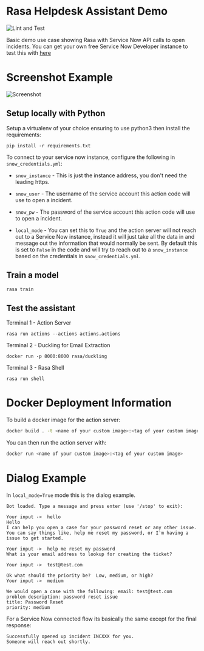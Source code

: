 # Rasa Helpdesk Assistant Demo
![Lint and Test](https://github.com/RasaHQ/helpdesk-assistant/workflows/Lint%20and%20Test/badge.svg)

Basic demo use case showing Rasa with Service Now API calls to open incidents.  You can get your own free Service Now Developer instance to test this with [here](https://developer.servicenow.com/app.do#!/home)

# Screenshot Example
![Screenshot](https://github.com/RasaHQ/helpdesk-assistant/blob/master/screenshots/demo_ss.png?raw=true)


## Setup locally with Python
Setup a virtualenv of your choice ensuring to use python3 then install the requirements:

```
pip install -r requirements.txt
```

To connect to your service now instance, configure the following in `snow_credentials.yml`:

- `snow_instance` - This is just the instance address, you don't need the leading https.

- `snow_user` - The username of the service account this action code will use to open a incident.

- `snow_pw` - The password of the service account this action code will use to open a incident.

- `local_mode` - You can set this to `True` and the action server will not reach out to a Service Now instance, instead it will just take all the data in and message out the information that would normally be sent. By default this is set to `False` in the code and will try to reach out to a `snow_instance` based on the credentials in `snow_credentials.yml`.

## Train a model

```bash
rasa train
```

## Test the assistant

Terminal 1 - Action Server
```
rasa run actions --actions actions.actions
```

Terminal 2 - Duckling for Email Extraction
```
docker run -p 8000:8000 rasa/duckling
```

Terminal 3 - Rasa Shell
```
rasa run shell
```

# Docker Deployment Information
To build a docker image for the action server:

```bash
docker build . -t <name of your custom image>:<tag of your custom image>
```

You can then run the action server with:

```bash
docker run <name of your custom image>:<tag of your custom image>
```


# Dialog Example
In `local_mode=True` mode this is the dialog example.

```
Bot loaded. Type a message and press enter (use '/stop' to exit):

Your input ->  hello
Hello
I can help you open a case for your password reset or any other issue. You can say things like, help me reset my password, or I'm having a issue to get started.

Your input ->  help me reset my password
What is your email address to lookup for creating the ticket?

Your input ->  test@test.com

Ok what should the priority be?  Low, medium, or high?
Your input ->  medium

We would open a case with the following: email: test@test.com
problem description: password reset issue
title: Password Reset
priority: medium

```

For a Service Now connected flow its basically the same except for the final response:

```
Successfully opened up incident INCXXX for you.
Someone will reach out shortly.
```
